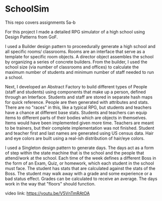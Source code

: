 # SchoolSim

This repo covers assignments 5a-b

For this project I made a detailed RPG simulator of a high school using Design Patterns from GoF.

I used a Builder design pattern to proceedurally generate a high school and all specific rooms/ classrooms.
Rooms are an interface that serve as a template for specific room objects. A director object assembles the school
by organizing a series of concrete builders.
From the builder, I used the school size (via number of classrooms and offices) to calculate the maximum number of
students and minimum number of staff needed to run a school.

Next, I developed an Abstract Factory to build different types of People (staff and students) using components that
make up a person, defined through an Interface. Students and staff are stored in separate hash maps for quick reference.
People are then generated with attributes and stats. There are no "races" in this, like a typical RPG, but students
and teachers have a chance at different base stats. Students and teachers can equip items to different parts of their bodies
which are objects in themselves. Items would have been implemented given more time. Teachers are meant to be trainers, but
their complete implementation was not finished. Student and teacher first and last names are generated using US census data.
Hair and eye colors are built using a real-ish distribution of hair/eye colors.

I used a Singleton design pattern to generate days. The days act as a form of step within the state machine that is 
the school and the people that attend/work at the school. Each time of the week defines a different Boss in the form of
an Exam, Quiz, or homework, which each student in the school must face. The student has stats that are calculated against
the stats of the Boss. The student may walk away with a grade and some experience or a bad status effect. Grades can be
calculated to receive an average. The days work in the way that "floors" should function.

video link: https://youtu.be/V5VnTmRAtOA
